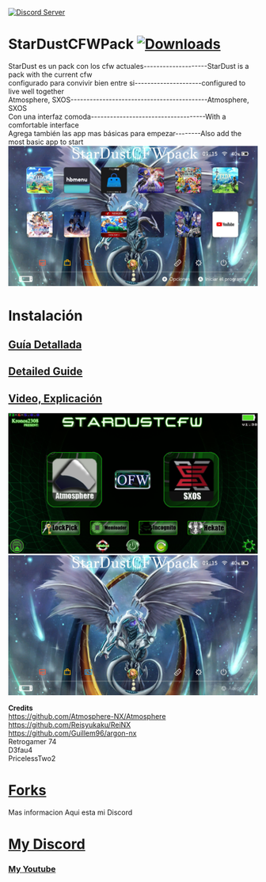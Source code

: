 <a href="https://discord.io/myrincon"><img src="https://discordapp.com/api/guilds/516631805621960704/embed.png" alt="Discord Server" /></a>
# StarDustCFWPack <a href="https://github.com/StarDustCFW/StarDustCFWPack/releases/latest"><img src="https://img.shields.io/github/downloads/StarDustCFW/StarDustCFWPack/total?style=for-the-badge" alt="Downloads" /></a><br>
StarDust es un pack con los cfw actuales--------------------StarDust is a pack with the current cfw     <br> 
configurado para convivir bien entre si---------------------configured to live well together        <br>
Atmosphere, SXOS-------------------------------------------Atmosphere, SXOS<br>
Con una interfaz comoda------------------------------------With a comfortable interface<br>
Agrega también las app mas básicas para empezar--------Also add the most basic app to start<br>
<a href="https://discord.io/myrincon"><img src="borrame/home2.jpg" alt="screenshot" /></a>

Instalación
=============
## [Guía Detallada](Guia.md) <br>
## [Detailed Guide](Guide.md) <br>
## [Video, Explicación](https://youtu.be/YcJRgSNIrpo) <br>

<a href="https://discord.io/myrincon"><img src="borrame/screenshot.png" alt="screenshot" /></a>
<a href="https://discord.io/myrincon"><img src="borrame/home1.jpg" alt="screenshot" /></a>

**Credits**<br>
https://github.com/Atmosphere-NX/Atmosphere<br>
https://github.com/Reisyukaku/ReiNX<br>
https://github.com/Guillem96/argon-nx<br>
Retrogamer 74<br>
D3fau4<br>
PricelessTwo2<br>

# [Forks](https://github.com/StarDustCFW) <br>

Mas informacion Aqui esta mi Discord<br>
# [My Discord](https://discord.io/myrincon)<br>
### [My Youtube](https://www.youtube.com/channel/UC0bSZcylREueGQmCM5mksNg?sub_confirmation=1)


